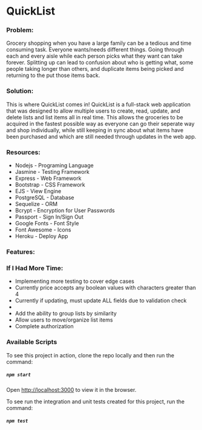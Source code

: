 # QuickList

### Problem:

Grocery shopping when you have a large family can be a tedious and time consuming task. Everyone wants/needs different things. Going through each and every aisle while each person picks what they want can take forever. Splitting up can lead to confusion about who is getting what, some people taking longer than others, and duplicate items being picked and returning to the put those items back.

### Solution:

This is where QuickList comes in! QuickList is a full-stack web application that was designed to allow multiple users to create, read, update, and delete lists and list items all in real time. This allows the groceries to be acquired in the fastest possible way as everyone can go their seperate way and shop individually, while still keeping in sync about what items have been purchased and which are still needed through updates in the web app.

### Resources:

* Nodejs - Programing Language
* Jasmine - Testing Framework
* Express - Web Framework
* Bootstrap - CSS Framework
* EJS - View Engine
* PostgreSQL - Database
* Sequelize - ORM
* Bcrypt - Encryption for User Passwords
* Passport - Sign In/Sign Out
* Google Fonts - Font Style
* Font Awesome - Icons
* Heroku - Deploy App

### Features:

### If I Had More Time:

* Implementing more testing to cover edge cases
* Currently price accepts any boolean values with characters greater than 4
* Currently if updating, must update ALL fields due to validation check
* 
* Add the ability to group lists by similarity
* Allow users to move/organize list items
* Complete authorization

### Available Scripts

To see this project in action, clone the repo locally and then run the command:

##### `npm start`


Open [http://localhost:3000](http://localhost:3000) to view it in the browser.


To see run the integration and unit tests created for this project, run the command:

##### `npm test`
